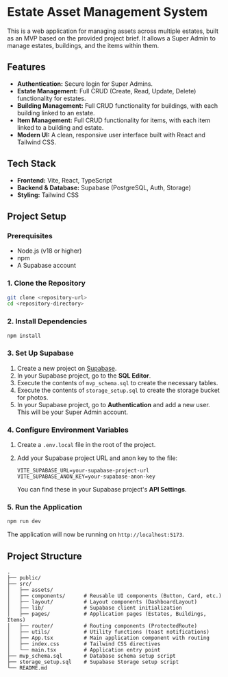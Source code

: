 # Estate Asset Management System

This is a web application for managing assets across multiple estates, built as an MVP based on the provided project brief. It allows a Super Admin to manage estates, buildings, and the items within them.

## Features

*   **Authentication:** Secure login for Super Admins.
*   **Estate Management:** Full CRUD (Create, Read, Update, Delete) functionality for estates.
*   **Building Management:** Full CRUD functionality for buildings, with each building linked to an estate.
*   **Item Management:** Full CRUD functionality for items, with each item linked to a building and estate.
*   **Modern UI:** A clean, responsive user interface built with React and Tailwind CSS.

## Tech Stack

*   **Frontend:** Vite, React, TypeScript
*   **Backend & Database:** Supabase (PostgreSQL, Auth, Storage)
*   **Styling:** Tailwind CSS

## Project Setup

### Prerequisites

*   Node.js (v18 or higher)
*   npm
*   A Supabase account

### 1. Clone the Repository

```bash
git clone <repository-url>
cd <repository-directory>
```

### 2. Install Dependencies

```bash
npm install
```

### 3. Set Up Supabase

1.  Create a new project on [Supabase](https://supabase.com/).
2.  In your Supabase project, go to the **SQL Editor**.
3.  Execute the contents of `mvp_schema.sql` to create the necessary tables.
4.  Execute the contents of `storage_setup.sql` to create the storage bucket for photos.
5.  In your Supabase project, go to **Authentication** and add a new user. This will be your Super Admin account.

### 4. Configure Environment Variables

1.  Create a `.env.local` file in the root of the project.
2.  Add your Supabase project URL and anon key to the file:

    ```
    VITE_SUPABASE_URL=your-supabase-project-url
    VITE_SUPABASE_ANON_KEY=your-supabase-anon-key
    ```

    You can find these in your Supabase project's **API Settings**.

### 5. Run the Application

```bash
npm run dev
```

The application will now be running on `http://localhost:5173`.

## Project Structure

```
.
├── public/
├── src/
│   ├── assets/
│   ├── components/      # Reusable UI components (Button, Card, etc.)
│   ├── layout/          # Layout components (DashboardLayout)
│   ├── lib/             # Supabase client initialization
│   ├── pages/           # Application pages (Estates, Buildings, Items)
│   ├── router/          # Routing components (ProtectedRoute)
│   ├── utils/           # Utility functions (toast notifications)
│   ├── App.tsx          # Main application component with routing
│   ├── index.css        # Tailwind CSS directives
│   └── main.tsx         # Application entry point
├── mvp_schema.sql       # Database schema setup script
├── storage_setup.sql    # Supabase Storage setup script
└── README.md
```
